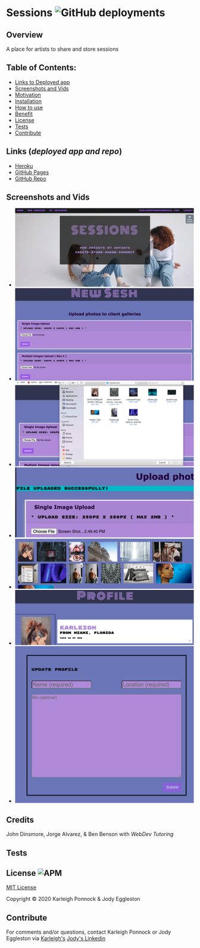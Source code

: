 # Sessions ![GitHub deployments](https://img.shields.io/github/deployments/badges/shields/shields-staging?color=green)
  

  ## Overview 
  A place for artists to share and store sessions  

  ## Table of Contents:
  - [Links to Deployed app](#Links (*deployed app and repo*))
  - [Screenshots and Vids](#Screenshots_and_Vids)
  - [Motivation](#Motivation)
  - [Installation](#Installation)
  - [How to use](#How_to_use)
  - [Benefit](#Benefit)
  - [License](#License)
  - [Tests](#Tests)
  - [Contribute](#Contribute)

 ## Links (*deployed app and repo*)
  - [Heroku](https://)
  - [GitHub Pages](https://)
  - [GitHub Repo](https://github.com/karleighponnock/sessions)

 ## Screenshots and Vids
  - ![Screenshot of deployed project](./assets/screenshot1.png)  
  - ![Screenshot of deployed project](./assets/upload.png)  
  - ![Screenshot of deployed project](./assets/upload2.png)  
  - ![Screenshot of deployed project](./assets/success.png)  
  - ![Screenshot of deployed project](./assets/mysessions.png)  
  - ![Screenshot of deployed project](./assets/profile.png)
  - ![Screenshot of deployed project](./assets/update.png)
  

  ## Credits
  John Dinsmore, Jorge Alvarez, & Ben Benson with *WebDev Tutoring*

  ## Tests

 
  ## License ![APM](https://img.shields.io/apm/l/npm?color=pink&style=plastic)
  [MIT License](https://opensource.org/licenses/MIT)
  
  Copyright © 2020 Karleigh Ponnock & Jody Eggleston 

  ## Contribute
  For comments and/or questions, contact Karleigh Ponnock or Jody Eggleston via 
  [Karleigh's]()
  [Jody's Linkedin](https://www.linkedin.com/in/jody-eggleston/)
